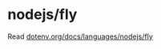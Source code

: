 # nodejs/fly

Read [dotenv.org/docs/languages/nodejs/fly](https://www.dotenv.org/docs/languages/nodejs/fly)
